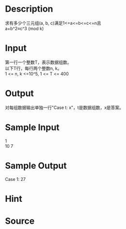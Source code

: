 
# Description

<div class="content"><div>求有多少个三元组(a, b, c)满足1&lt;=a&lt;=b&lt;=c&lt;=n且</div>
<div>a+b^2≡c^3 (mod k)</div>
<div></div>
<p></p></div>

# Input

<div class="content"><div>第一行一个整数T，表示数据组数。</div>
<div>以下T行，每行两个整数n, k。</div>
<div>1 &lt;= n, k &lt;=10^5, 1 &lt;= T &lt;= 400<span class="Apple-tab-span" style="white-space: pre;">	</span></div>
<div></div>
<p></p></div>

# Output

<div class="content"><div>对每组数据输出单独一行&#34;Case t: x&#34;，t是数据组数，x是答案。</div>
<div></div>
<p></p></div>

# Sample Input

<div class="content"><span class="sampledata">1<br/>
10 7</span></div>

# Sample Output

<div class="content"><span class="sampledata">Case 1: 27</span></div>

# Hint

<div class="content"><p></p></div>

# Source

<div class="content"><p><a href="problemset.php?search="></a></p></div>

